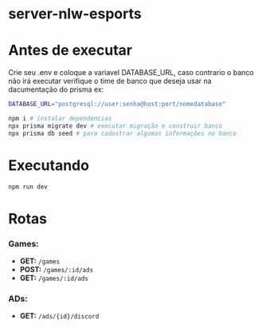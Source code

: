 # server-nlw-esports

# Antes de executar

Crie seu .env e coloque a variavel DATABASE_URL, caso contrario o banco não irá executar
verifique o time de banco que deseja usar na dacumentação do prisma
ex:
```bash
DATABASE_URL="postgresql://user:senha@host:port/nomedatabase"
```

```bash
npm i # instalar dependencias
npx prisma migrate dev # executar migração e construir banco
npx prisma db seed # para cadastrar algumas informações no banco
```

# Executando
```bash
npm run dev
```

# Rotas
### Games:
- **GET:**  `/games`
- **POST:** `/games/:id/ads`
- **GET:**  `/games/:id/ads`

### ADs:
- **GET:** `/ads/{id}/discord`